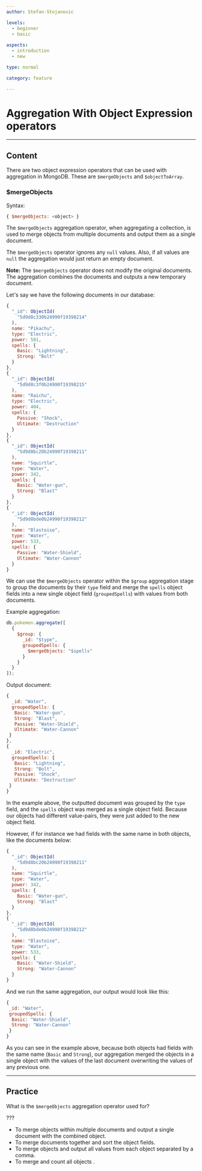 ```yaml
---
author: Stefan-Stojanovic

levels:
  - beginner
  - basic
  
aspects:
  - introduction
  - new

type: normal

category: feature

---
```


# Aggregation With Object Expression operators

---
## Content

There are two object expression operators that can be used with aggregation in MongoDB. These are `$mergeObjects` and `$objectToArray`.

### $mergeObjects

Syntax:
```javascript
{ $mergeObjects: <object> }
```

The `$mergeObjects` aggregation operator, when aggregating a collection, is used to merge objects from multiple documents and output them as a single document.

The `$mergeObjects` operator ignores any `null` values. Also, if all values are `null` the aggregation would just return an empty document. 

**Note:** The `$mergeObjects` operator does not modify the original documents. The aggregation combines the documents and outputs a new temporary document.

Let's say we have the following documents in our database:
```javascript
{
  "_id": ObjectId(
    "5d9d8c330b24990f19398214"
  ),
  name: "Pikachu",
  type: "Electric",
  power: 501,
  spells: {
    Basic: "Lightning",
    Strong: "Bolt"
  }
},
{
  "_id": ObjectId(
    "5d9d8c3f0b24990f19398215"
  ),
  name: "Raichu",
  type: "Electric",
  power: 404,
  spells: {
    Passive: "Shock",
    Ultimate: "Destruction"
  }
},
{
  "_id": ObjectId(
    "5d9d8bc20b24990f19398211"
  ),
  name: "Squirtle",
  type: "Water",
  power: 342,
  spells: {
    Basic: "Water-gun",
    Strong: "Blast"
  }
},
{
  "_id": ObjectId(
    "5d9d8bde0b24990f19398212"
  ),
  name: "Blastoise",
  type: "Water",
  power: 533,
  spells: {
    Passive: "Water-Shield",
    Ultimate: "Water-Cannon"
  }
}
```  

We can use the `$mergeObjects` operator within the `$group` aggregation stage to group the documents by their `type` field and merge the `spells` object fields into a new single object field (`groupedSpells`) with values from both documents.

Example aggregation:
```javascript
db.pokemon.aggregate([
  {
    $group: {
      _id: "$type",
      groupedSpells: {
        $mergeObjects: "$spells"
      }
    }
  }
]);
```

Output document:
```javascript
{
  _id: "Water",
  groupedSpells: {
   Basic: "Water-gun",
   Strong: "Blast",
   Passive: "Water-Shield",
   Ultimate: "Water-Cannon"
 }
},
{
  _id: "Electric",
  groupedSpells: {
   Basic: "Lightning",
   Strong: "Bolt",
   Passive: "Shock",
   Ultimate: "Destruction"
 }
}
```

In the example above, the outputted document was grouped by the `type` field, and the `spells` object was merged as a single object field. Because our objects had different value-pairs, they were just added to the new object field. 

However, if for instance we had fields with the same name in both objects, like the documents below:
```javascript
{
  "_id": ObjectId(
    "5d9d8bc20b24990f19398211"
  ),
  name: "Squirtle",
  type: "Water",
  power: 342,
  spells: {
    Basic: "Water-gun",
    Strong: "Blast"
  }
},
{
  "_id": ObjectId(
    "5d9d8bde0b24990f19398212"
  ),
  name: "Blastoise",
  type: "Water",
  power: 533,
  spells: {
    Basic: "Water-Shield",
    Strong: "Water-Cannon"
  }
}
```

And we run the same aggregation, our output would look like this:
```javascript
{
 _id: "Water",
 groupedSpells: {
  Basic: "Water-Shield",
  Strong: "Water-Cannon"
 }
}
```

As you can see in the example above, because both objects had fields with the same name (`Basic` and `Strong`), our aggregation merged the objects in a single object with the values of the last document overwriting the values of any previous one.

---
## Practice

What is the `$mergeObjects` aggregation operator used for?

???

* To merge objects within multiple documents and output a single document with the combined object.
* To merge documents together and sort the object fields.
* To merge objects and output all values from each object separated by a comma.
* To merge and count all objects .
